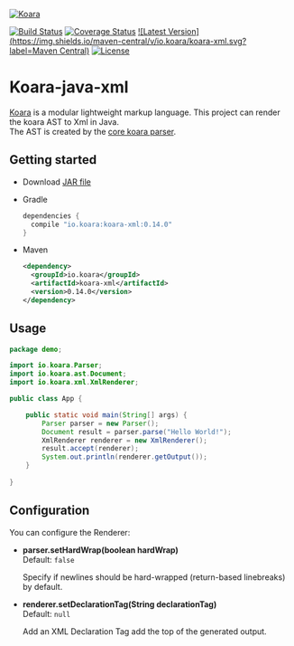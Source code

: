 [![Koara](http://www.koara.io/logo.png)](http://www.koara.io)

[![Build Status](https://img.shields.io/travis/koara/koara-java-xml.svg)](https://travis-ci.org/koara/koara-java-xml)
[![Coverage Status](https://img.shields.io/coveralls/koara/koara-java-xml.svg)](https://coveralls.io/github/koara/koara-java-xml?branch=master)
[![Latest Version](https://img.shields.io/maven-central/v/io.koara/koara-xml.svg?label=Maven Central)](http://search.maven.org/#search%7Cga%7C1%7Ckoara-xml)
[![License](https://img.shields.io/badge/License-Apache%202.0-blue.svg)](https://github.com/koara/koara-java-xml/blob/master/LICENSE)

# Koara-java-xml
[Koara](http://www.koara.io) is a modular lightweight markup language. This project can render the koara AST to Xml in Java.  
The AST is created by the [core koara parser](https://github.com/koara/koara-java).

## Getting started
- Download [JAR file](http://repo1.maven.org/maven2/io/koara/koara/0.14.0/koara-xml-0.14.0.jar)
- Gradle

  ```groovy
  dependencies {
	compile "io.koara:koara-xml:0.14.0"
  }
  ```
  
- Maven

  ```xml
  <dependency>
    <groupId>io.koara</groupId>
    <artifactId>koara-xml</artifactId>
    <version>0.14.0</version>
  </dependency>
  ```

## Usage
```java
package demo;

import io.koara.Parser;
import io.koara.ast.Document;
import io.koara.xml.XmlRenderer;

public class App {

	public static void main(String[] args) {
		Parser parser = new Parser();
		Document result = parser.parse("Hello World!");
		XmlRenderer renderer = new XmlRenderer();
		result.accept(renderer);
		System.out.println(renderer.getOutput());
	}
	
}
```

## Configuration
You can configure the Renderer:
-  **parser.setHardWrap(boolean hardWrap)**  
   Default: `false`
   
   Specify if newlines should be hard-wrapped (return-based linebreaks) by default.
   
-  **renderer.setDeclarationTag(String declarationTag)**  
   Default:	`null`
   
   Add an XML Declaration Tag add the top of the generated output.  